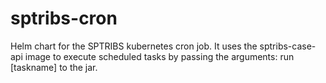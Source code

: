 # sptribs-cron
Helm chart for the SPTRIBS kubernetes cron job. It uses the sptribs-case-api image to execute scheduled tasks by passing the arguments: run [taskname] to the jar.
